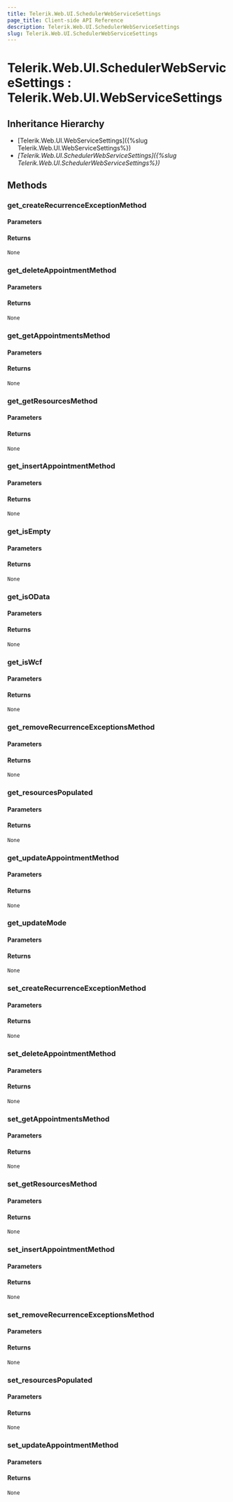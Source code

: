 ```yaml
---
title: Telerik.Web.UI.SchedulerWebServiceSettings
page_title: Client-side API Reference
description: Telerik.Web.UI.SchedulerWebServiceSettings
slug: Telerik.Web.UI.SchedulerWebServiceSettings
---
```


# Telerik.Web.UI.SchedulerWebServiceSettings : Telerik.Web.UI.WebServiceSettings 

## Inheritance Hierarchy

* [Telerik.Web.UI.WebServiceSettings]({%slug Telerik.Web.UI.WebServiceSettings%})
* *[Telerik.Web.UI.SchedulerWebServiceSettings]({%slug Telerik.Web.UI.SchedulerWebServiceSettings%})*


## Methods

###  get_createRecurrenceExceptionMethod

#### Parameters

#### Returns

`None` 

### get_deleteAppointmentMethod

#### Parameters

#### Returns

`None` 

### get_getAppointmentsMethod

#### Parameters

#### Returns

`None` 

### get_getResourcesMethod

#### Parameters

#### Returns

`None` 

### get_insertAppointmentMethod

#### Parameters

#### Returns

`None` 

### get_isEmpty

#### Parameters

#### Returns

`None` 

### get_isOData

#### Parameters

#### Returns

`None` 

### get_isWcf

#### Parameters

#### Returns

`None` 

### get_removeRecurrenceExceptionsMethod

#### Parameters

#### Returns

`None` 

### get_resourcesPopulated

#### Parameters

#### Returns

`None` 

### get_updateAppointmentMethod

#### Parameters

#### Returns

`None` 

### get_updateMode

#### Parameters

#### Returns

`None` 

### set_createRecurrenceExceptionMethod

#### Parameters

#### Returns

`None` 

### set_deleteAppointmentMethod

#### Parameters

#### Returns

`None` 

### set_getAppointmentsMethod

#### Parameters

#### Returns

`None` 

### set_getResourcesMethod

#### Parameters

#### Returns

`None` 

### set_insertAppointmentMethod

#### Parameters

#### Returns

`None` 

### set_removeRecurrenceExceptionsMethod

#### Parameters

#### Returns

`None` 

### set_resourcesPopulated

#### Parameters

#### Returns

`None` 

### set_updateAppointmentMethod

#### Parameters

#### Returns

`None` 



